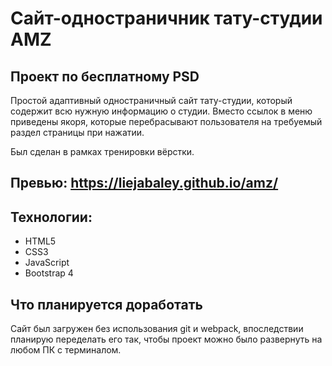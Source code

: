 # Сайт-одностраничник тату-студии AMZ
## Проект по бесплатному PSD

Простой адаптивный одностраничный сайт тату-студии, который содержит всю нужную информацию о студии. Вместо ссылок в меню приведены якоря, которые перебрасывают пользователя на требуемый раздел страницы при нажатии. 

Был сделан в рамках тренировки вёрстки. 

## Превью: https://liejabaley.github.io/amz/

## Технологии: 

- HTML5
- CSS3
- JavaScript
- Bootstrap 4

## Что планируется доработать 

Сайт был загружен без использования git и webpack, впоследствии планирую переделать его так, чтобы проект можно было развернуть на любом ПК с терминалом. 
